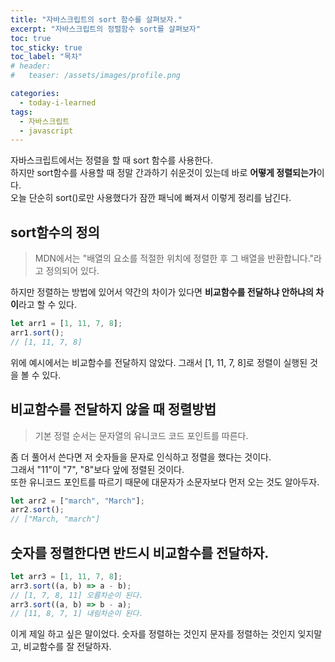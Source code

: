 ```yaml
---
title: "자바스크립트의 sort 함수를 살펴보자."
excerpt: "자바스크립트의 정렬함수 sort를 살펴보자"
toc: true
toc_sticky: true
toc_label: "목차"
# header:
#   teaser: /assets/images/profile.png

categories:
  - today-i-learned
tags:
  - 자바스크립트
  - javascript
---
```


자바스크립트에서는 정렬을 할 때 sort 함수를 사용한다.  
하지만 sort함수를 사용할 때 정말 간과하기 쉬운것이 있는데 바로 **어떻게 정렬되는가**이다.  
오늘 단순히 sort()로만 사용했다가 잠깐 패닉에 빠져서 이렇게 정리를 남긴다.

## sort함수의 정의

> MDN에서는 "배열의 요소를 적절한 위치에 정렬한 후 그 배열을 반환합니다."라고 정의되어 있다.

하지만 정렬하는 방법에 있어서 약간의 차이가 있다면 **비교함수를 전달하냐 안하냐의 차이**라고 할 수 있다.

```javascript
let arr1 = [1, 11, 7, 8];
arr1.sort();
// [1, 11, 7, 8]
```

위에 예시에서는 비교함수를 전달하지 않았다. 그래서 [1, 11, 7, 8]로 정렬이 실행된 것을 볼 수 있다.

## 비교함수를 전달하지 않을 때 정렬방법

> 기본 정렬 순서는 문자열의 유니코드 코드 포인트를 따른다.

좀 더 풀어서 쓴다면 저 숫자들을 문자로 인식하고 정렬을 했다는 것이다.  
그래서 "11"이 "7", "8"보다 앞에 정렬된 것이다.  
또한 유니코드 포인트를 따르기 때문에 대문자가 소문자보다 먼저 오는 것도 알아두자.

```javascript
let arr2 = ["march", "March"];
arr2.sort();
// ["March, "march"]
```

## 숫자를 정렬한다면 반드시 비교함수를 전달하자.

```javascript
let arr3 = [1, 11, 7, 8];
arr3.sort((a, b) => a - b);
// [1, 7, 8, 11] 오름차순이 된다.
arr3.sort((a, b) => b - a);
// [11, 8, 7, 1] 내림차순이 된다.
```

이게 제일 하고 싶은 말이었다. 숫자를 정렬하는 것인지 문자를 정렬하는 것인지 잊지말고, 비교함수를 잘 전달하자.

